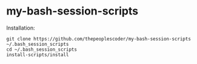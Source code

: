 # my-bash-session-scripts

Installation:

```
git clone https://github.com/thepeoplescoder/my-bash-session-scripts ~/.bash_session_scripts
cd ~/.bash_session_scripts
install-scripts/install
```